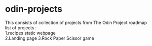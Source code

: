 # odin-projects 
This consists of collection of projects from The Odin Project roadmap
<br>list of projects :<br>
 1.recipes static webpage <br>
 2.Landing page 
 3.Rock Paper Scissor game
 
